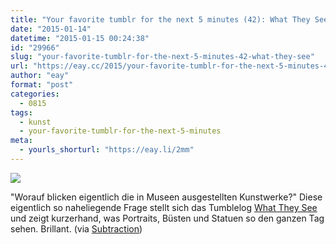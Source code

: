 ```yaml
---
title: "Your favorite tumblr for the next 5 minutes (42): What They See"
date: "2015-01-14"
datetime: "2015-01-15 00:24:38"
id: "29966"
slug: "your-favorite-tumblr-for-the-next-5-minutes-42-what-they-see"
url: "https://eay.cc/2015/your-favorite-tumblr-for-the-next-5-minutes-42-what-they-see/"
author: "eay"
format: "post"
categories:
  - 0815
tags:
  - kunst
  - your-favorite-tumblr-for-the-next-5-minutes
meta:
  - yourls_shorturl: "https://eay.li/2mm"
---
```


![](https://eay.cc/uploads/2015/whattheysee.jpg)

"Worauf blicken eigentlich die in Museen ausgestellten Kunstwerke?" Diese eigentlich so naheliegende Frage stellt sich das Tumblelog [What They See](http://whattheysee.tumblr.com/) und zeigt kurzerhand, was Portraits, Büsten und Statuen so den ganzen Tag sehen. Brillant. (via [Subtraction](http://www.subtraction.com/2015/01/14/what-they-see/))
